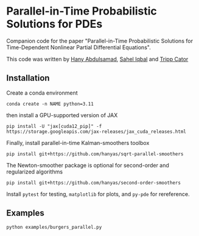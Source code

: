 # Parallel-in-Time Probabilistic Solutions for PDEs
Companion code for the paper "Parallel-in-Time Probabilistic Solutions for Time-Dependent Nonlinear Partial Differential Equations".

This code was written by [Hany Abdulsamad](https://github.com/hanyas), [Sahel Iqbal](https://github.com/Sahel13) and [Tripp Cator](https://github.com/DurwardCator)

## Installation
 
Create a conda environment
    
    conda create -n NAME python=3.11

then install a GPU-supported version of JAX
 
    pip install -U "jax[cuda12_pip]" -f https://storage.googleapis.com/jax-releases/jax_cuda_releases.html

Finally, install parallel-in-time Kalman-smoothers toolbox

    pip install git+https://github.com/hanyas/sqrt-parallel-smoothers

The Newton-smoother package is optional for second-order and regularized algorithms

    pip install git+https://github.com/hanyas/second-order-smoothers

Install `pytest` for testing, `matplotlib` for plots, and `py-pde` for rereference.

 ## Examples
 
    python examples/burgers_parallel.py
